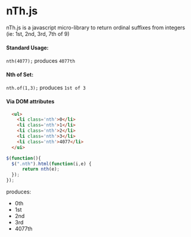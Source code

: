 nTh.js
======

nTh.js is a javascript micro-library to return ordinal suffixes from integers (ie: 1st, 2nd, 3rd, 7th of 9)


#### Standard Usage:
`nth(4077);` produces `4077th`

#### Nth of Set:
`nth.of(1,3);` produces `1st of 3`

#### Via DOM attributes
``` html
  <ul>
    <li class='nth'>0</li>
    <li class='nth'>1</li>
    <li class='nth'>2</li>
    <li class='nth'>3</li>
    <li class='nth'>4077</li>
  </ui>
```
``` javascript
$(function(){
  $(".nth").html(function(i,e) {
      return nth(e);
  });
});
```
produces:
<ul>
  <li>0th</li>
  <li>1st</li>
  <li>2nd</li>
  <li>3rd</li>
  <li>4077th</li>
</ul>
